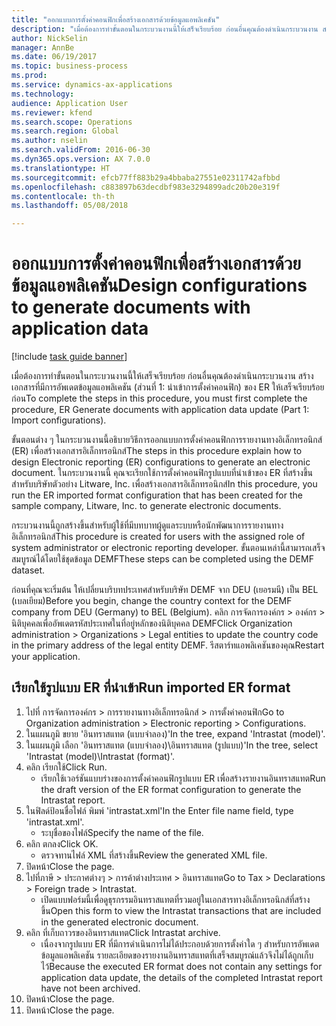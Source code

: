 ```yaml
--- 
title: "ออกแบบการตั้งค่าคอนฟิกเพื่อสร้างเอกสารด้วยข้อมูลแอพลิเคชัน"
description: "เมื่อต้องการทำขั้นตอนในกระบวนงานนี้ให้เสร็จเรียบร้อย ก่อนอื่นคุณต้องดำเนินกระบวนงาน สร้างเอกสารที่มีการอัพเดตข้อมูลแอพลิเคชัน (ส่วนที่ 1: นำเข้าการตั้งค่าคอนฟิก) ของ ER ให้เสร็จเรียบร้อยก่อน"
author: NickSelin
manager: AnnBe
ms.date: 06/19/2017
ms.topic: business-process
ms.prod: 
ms.service: dynamics-ax-applications
ms.technology: 
audience: Application User
ms.reviewer: kfend
ms.search.scope: Operations
ms.search.region: Global
ms.author: nselin
ms.search.validFrom: 2016-06-30
ms.dyn365.ops.version: AX 7.0.0
ms.translationtype: HT
ms.sourcegitcommit: efcb77ff883b29a4bbaba27551e02311742afbbd
ms.openlocfilehash: c883897b63decdbf983e3294899adc20b20e319f
ms.contentlocale: th-th
ms.lasthandoff: 05/08/2018

---
```

# <a name="design-configurations-to-generate-documents-with-application-data"></a><span data-ttu-id="ee9b9-103">ออกแบบการตั้งค่าคอนฟิกเพื่อสร้างเอกสารด้วยข้อมูลแอพลิเคชัน</span><span class="sxs-lookup"><span data-stu-id="ee9b9-103">Design configurations to generate documents with application data</span></span>

[!include [task guide banner](../../includes/task-guide-banner.md)]

<span data-ttu-id="ee9b9-104">เมื่อต้องการทำขั้นตอนในกระบวนงานนี้ให้เสร็จเรียบร้อย ก่อนอื่นคุณต้องดำเนินกระบวนงาน สร้างเอกสารที่มีการอัพเดตข้อมูลแอพลิเคชัน (ส่วนที่ 1: นำเข้าการตั้งค่าคอนฟิก) ของ ER ให้เสร็จเรียบร้อยก่อน</span><span class="sxs-lookup"><span data-stu-id="ee9b9-104">To complete the steps in this procedure, you must first complete the procedure, ER Generate documents with application data update (Part 1: Import configurations).</span></span>



<span data-ttu-id="ee9b9-105">ขั้นตอนต่าง ๆ ในกระบวนงานนี้อธิบายวิธีการออกแบบการตั้งค่าคอนฟิกการรายงานทางอิเล็กทรอนิกส์ (ER) เพื่อสร้างเอกสารอิเล็กทรอนิกส์</span><span class="sxs-lookup"><span data-stu-id="ee9b9-105">The steps in this procedure explain how to design Electronic reporting (ER) configurations to generate an electronic document.</span></span> <span data-ttu-id="ee9b9-106">ในกระบวนงานนี้ คุณจะเรียกใช้การตั้งค่าคอนฟิกรูปแบบที่นำเข้าของ ER ที่สร้างขึ้นสำหรับบริษัทตัวอย่าง Litware, Inc. เพื่อสร้างเอกสารอิเล็กทรอนิกส์</span><span class="sxs-lookup"><span data-stu-id="ee9b9-106">In this procedure, you run the ER imported format configuration that has been created for the sample company, Litware, Inc. to generate electronic documents.</span></span>



<span data-ttu-id="ee9b9-107">กระบวนงานนี้ถูกสร้างขึ้นสำหรับผู้ใช้ที่มีบทบาทผู้ดูแลระบบหรือนักพัฒนาการรายงานทางอิเล็กทรอนิกส์</span><span class="sxs-lookup"><span data-stu-id="ee9b9-107">This procedure is created for users with the assigned role of system administrator or electronic reporting developer.</span></span> <span data-ttu-id="ee9b9-108">ขั้นตอนเหล่านี้สามารถเสร็จสมบูรณ์ได้โดยใช้ชุดข้อมูล DEMF</span><span class="sxs-lookup"><span data-stu-id="ee9b9-108">These steps can be completed using the DEMF dataset.</span></span> 



<span data-ttu-id="ee9b9-109">ก่อนที่คุณจะเริ่มต้น ให้เปลี่ยนบริบทประเทศสำหรับบริษัท DEMF จาก DEU (เยอรมนี) เป็น BEL (เบลเยียม)</span><span class="sxs-lookup"><span data-stu-id="ee9b9-109">Before you begin, change the country context for the DEMF company from DEU (Germany) to BEL (Belgium).</span></span> <span data-ttu-id="ee9b9-110">คลิก การจัดการองค์กร > องค์กร > นิติบุคคลเพื่ออัพเดตรหัสประเทศในที่อยู่หลักของนิติบุคคล DEMF</span><span class="sxs-lookup"><span data-stu-id="ee9b9-110">Click Organization administration > Organizations > Legal entities to update the country code in the primary address of the legal entity DEMF.</span></span> <span data-ttu-id="ee9b9-111">รีสตาร์ทแอพลิเคชันของคุณ</span><span class="sxs-lookup"><span data-stu-id="ee9b9-111">Restart your application.</span></span>


## <a name="run-imported-er-format"></a><span data-ttu-id="ee9b9-112">เรียกใช้รูปแบบ ER ที่นำเข้า</span><span class="sxs-lookup"><span data-stu-id="ee9b9-112">Run imported ER format</span></span>
1. <span data-ttu-id="ee9b9-113">ไปที่ การจัดการองค์กร > การรายงานทางอิเล็กทรอนิกส์ > การตั้งค่าคอนฟิก</span><span class="sxs-lookup"><span data-stu-id="ee9b9-113">Go to Organization administration > Electronic reporting > Configurations.</span></span>
2. <span data-ttu-id="ee9b9-114">ในแผนภูมิ ขยาย 'อินทราสแทต (แบบจำลอง)'</span><span class="sxs-lookup"><span data-stu-id="ee9b9-114">In the tree, expand 'Intrastat (model)'.</span></span>
3. <span data-ttu-id="ee9b9-115">ในแผนภูมิ เลือก 'อินทราสแทต (แบบจำลอง)\อินทราสแทต (รูปแบบ)'</span><span class="sxs-lookup"><span data-stu-id="ee9b9-115">In the tree, select 'Intrastat (model)\Intrastat (format)'.</span></span>
4. <span data-ttu-id="ee9b9-116">คลิก เรียกใช้</span><span class="sxs-lookup"><span data-stu-id="ee9b9-116">Click Run.</span></span>
    * <span data-ttu-id="ee9b9-117">เรียกใช้เวอร์ชันแบบร่างของการตั้งค่าคอนฟิกรูปแบบ ER เพื่อสร้างรายงานอินทราสแทต</span><span class="sxs-lookup"><span data-stu-id="ee9b9-117">Run the draft version of the ER format configuration to generate the Intrastat report.</span></span>  
5. <span data-ttu-id="ee9b9-118">ในฟิลด์ป้อนชื่อไฟล์ พิมพ์ 'intrastat.xml'</span><span class="sxs-lookup"><span data-stu-id="ee9b9-118">In the Enter file name field, type 'intrastat.xml'.</span></span>
    * <span data-ttu-id="ee9b9-119">ระบุชื่อของไฟล์</span><span class="sxs-lookup"><span data-stu-id="ee9b9-119">Specify the name of the file.</span></span>  
6. <span data-ttu-id="ee9b9-120">คลิก ตกลง</span><span class="sxs-lookup"><span data-stu-id="ee9b9-120">Click OK.</span></span>
    * <span data-ttu-id="ee9b9-121">ตรวจทานไฟล์ XML ที่สร้างขึ้น</span><span class="sxs-lookup"><span data-stu-id="ee9b9-121">Review the generated XML file.</span></span>  
7. <span data-ttu-id="ee9b9-122">ปิดหน้า</span><span class="sxs-lookup"><span data-stu-id="ee9b9-122">Close the page.</span></span>
8. <span data-ttu-id="ee9b9-123">ไปที่ภาษี > ประกาศต่างๆ > การค้าต่างประเทศ > อินทราสแทต</span><span class="sxs-lookup"><span data-stu-id="ee9b9-123">Go to Tax > Declarations > Foreign trade > Intrastat.</span></span>
    * <span data-ttu-id="ee9b9-124">เปิดแบบฟอร์มนี้เพื่อดูธุรกรรมอินทราสแทตที่รวมอยู่ในเอกสารทางอิเล็กทรอนิกส์ที่สร้างขึ้น</span><span class="sxs-lookup"><span data-stu-id="ee9b9-124">Open this form to view the Intrastat transactions that are included in the generated electronic document.</span></span>  
9. <span data-ttu-id="ee9b9-125">คลิก ที่เก็บถาวรของอินทราสแทต</span><span class="sxs-lookup"><span data-stu-id="ee9b9-125">Click Intrastat archive.</span></span>
    * <span data-ttu-id="ee9b9-126">เนื่องจากรูปแบบ ER ที่มีการดำเนินการไม่ได้ประกอบด้วยการตั้งค่าใด ๆ สำหรับการอัพเดตข้อมูลแอพลิเคชัน รายละเอียดของรายงานอินทราสแทตที่เสร็จสมบูรณ์แล้วจึงไม่ได้ถูกเก็บไว้</span><span class="sxs-lookup"><span data-stu-id="ee9b9-126">Because the executed ER format does not contain any settings for application data update, the details of the completed Intrastat report have not been archived.</span></span>  
10. <span data-ttu-id="ee9b9-127">ปิดหน้า</span><span class="sxs-lookup"><span data-stu-id="ee9b9-127">Close the page.</span></span>
11. <span data-ttu-id="ee9b9-128">ปิดหน้า</span><span class="sxs-lookup"><span data-stu-id="ee9b9-128">Close the page.</span></span>



